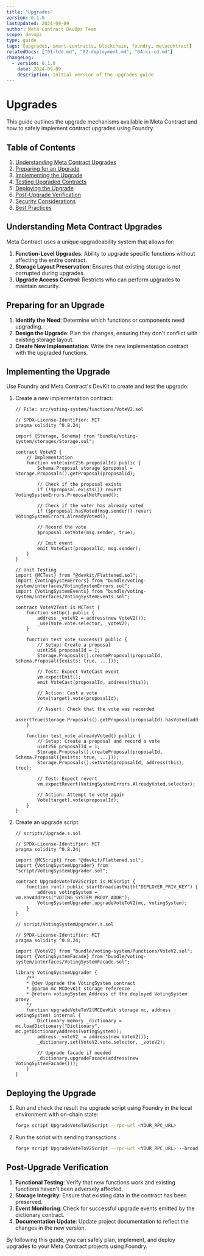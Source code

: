 ```yaml
---
title: "Upgrades"
version: 0.1.0
lastUpdated: 2024-09-09
author: Meta Contract DevOps Team
scope: devops
type: guide
tags: [upgrades, smart-contracts, blockchain, foundry, metacontract]
relatedDocs: ["01-tdd.md", "02-deployment.md", "04-ci-cd.md"]
changeLog:
  - version: 0.1.0
    date: 2024-09-09
    description: Initial version of the upgrades guide
---
```


# Upgrades

This guide outlines the upgrade mechanisms available in Meta Contract and how to safely implement contract upgrades using Foundry.

## Table of Contents

1. [Understanding Meta Contract Upgrades](#understanding-meta-contract-upgrades)
2. [Preparing for an Upgrade](#preparing-for-an-upgrade)
3. [Implementing the Upgrade](#implementing-the-upgrade)
4. [Testing Upgraded Contracts](#testing-upgraded-contracts)
5. [Deploying the Upgrade](#deploying-the-upgrade)
6. [Post-Upgrade Verification](#post-upgrade-verification)
7. [Security Considerations](#security-considerations)
8. [Best Practices](#best-practices)

## Understanding Meta Contract Upgrades

Meta Contract uses a unique upgradeability system that allows for:

1. **Function-Level Upgrades**: Ability to upgrade specific functions without affecting the entire contract.
2. **Storage Layout Preservation**: Ensures that existing storage is not corrupted during upgrades.
3. **Upgrade Access Control**: Restricts who can perform upgrades to maintain security.

## Preparing for an Upgrade

1. **Identify the Need**: Determine which functions or components need upgrading.
2. **Design the Upgrade**: Plan the changes, ensuring they don't conflict with existing storage layout.
3. **Create New Implementation**: Write the new implementation contract with the upgraded functions.

## Implementing the Upgrade

Use Foundry and Meta Contract's DevKit to create and test the upgrade:

1. Create a new implementation contract:

    ```solidity
    // File: src/voting-system/functions/VoteV2.sol

    // SPDX-License-Identifier: MIT
    pragma solidity ^0.8.24;

    import {Storage, Schema} from "bundle/voting-system/storages/Storage.sol";

    contract VoteV2 {
        // Implementation
        function vote(uint256 proposalId) public {
            Schema.Proposal storage $proposal = Storage.Proposals().getProposal(proposalId);

            // Check if the proposal exists
            if (!$proposal.exists()) revert VotingSystemErrors.ProposalNotFound();

            // Check if the voter has already voted
            if ($proposal.hasVoted(msg.sender)) revert VotingSystemErrors.AlreadyVoted();

            // Record the vote
            $proposal.setVote(msg.sender, true);

            // Emit event
            emit VoteCast(proposalId, msg.sender);
        }
    }

    // Unit Testing
    import {MCTest} from "@devkit/Flattened.sol";
    import {VotingSystemErrors} from "bundle/voting-system/interfaces/VotingSystemErrors.sol";
    import {VotingSystemEvents} from "bundle/voting-system/interfaces/VotingSystemEvents.sol";

    contract VoteV2Test is MCTest {
        function setUp() public {
            address _voteV2 = address(new VoteV2());
            _use(Vote.vote.selector, _voteV2);
        }

        function test_vote_success() public {
            // Setup: Create a proposal
            uint256 proposalId = 1;
            Storage.Proposals().createProposal(proposalId, Schema.Proposal({exists: true, ...}));

            // Test: Expect VoteCast event
            vm.expectEmit();
            emit VoteCast(proposalId, address(this));

            // Action: Cast a vote
            Vote(target).vote(proposalId);

            // Assert: Check that the vote was recorded
            assertTrue(Storage.Proposals().getProposal(proposalId).hasVoted(address(this)));
        }

        function test_vote_alreadyVoted() public {
            // Setup: Create a proposal and record a vote
            uint256 proposalId = 1;
            Storage.Proposals().createProposal(proposalId, Schema.Proposal({exists: true, ...}));
            Storage.Proposals().setVote(proposalId, address(this), true);

            // Test: Expect revert
            vm.expectRevert(VotingSystemErrors.AlreadyVoted.selector);

            // Action: Attempt to vote again
            Vote(target).vote(proposalId);
        }
    }
    ```

2. Create an upgrade script:

    ```solidity
    // scripts/Upgrade.s.sol

    // SPDX-License-Identifier: MIT
    pragma solidity ^0.8.24;

    import {MCScript} from "@devkit/Flattened.sol";
    import {VotingSystemUpgrader} from "script/VotingSystemUpgrader.sol";

    contract UpgradeVoteToV2Script is MCScript {
        function run() public startBroadcastWith("DEPLOYER_PRIV_KEY") {
            address votingSystem = vm.envAddress("VOTING_SYSTEM_PROXY_ADDR");
            VotingSystemUpgrader.upgradeVoteToV2(mc, votingSystem);
        }
    }
    ```

    ```solidity
    // script/VotingSystemUpgrader.s.sol

    // SPDX-License-Identifier: MIT
    pragma solidity ^0.8.24;

    import {VoteV2} from "bundle/voting-system/functions/VoteV2.sol";
    import {VotingSystemFacade} from "bundle/voting-system/interfaces/VotingSystemFacade.sol";

    library VotingSystemUpgrader {
        /**
        * @dev Upgrade the VotingSystem contract
        * @param mc MCDevKit storage reference
        * @return votingSystem Address of the deployed VotingSystem proxy
        */
        function upgradeVoteToV2(MCDevKit storage mc, address votingSystem) internal {
            Dictionary memory _dictionary = mc.loadDictionary("Dictionary", mc.getDictionaryAddress(votingSystem));
            address _voteV2_ = address(new VoteV2());
            _dictionary.set(VoteV2.vote.selector, _voteV2);

            // Upgrade facade if needed
            _dictionary.upgradeFacade(address(new VotingSystemFacade()));
        }
    }
    ```

<!-- ## Testing Upgraded Contracts

1. Write tests for the new implementation:

    ```solidity
    // test/MyContractV2.t.sol
    pragma solidity ^0.8.13;

    import "forge-std/Test.sol";
    import "../contracts/MyContractV2.sol";

    contract MyContractV2Test is Test {
        MyContractV2 public myContract;

        function setUp() public {
            myContract = new MyContractV2();
            myContract.initializer();
        }

        function testNewFunction() public {
            assertEq(myContract.newFunction(), "This is a new function");
        }

        function testUpgradedExistingFunction() public {
            assertEq(myContract.existingFunction(), 42);
        }
    }
    ```

2. Run the tests:

    ```bash
    forge test
    ``` -->

## Deploying the Upgrade

1. Run and check the result the upgrade script using Foundry in the local environment with on-chain state:
    ```bash
    forge script UpgradeVoteToV2Script --rpc-url <YOUR_RPC_URL>
    ```

2. Run the script with sending transactions
    ```bash
    forge script UpgradeVoteToV2Script --rpc-url <YOUR_RPC_URL> --broadcast
    ```

## Post-Upgrade Verification

1. **Functional Testing**: Verify that new functions work and existing functions haven't been adversely affected.
2. **Storage Integrity**: Ensure that existing data in the contract has been preserved.
3. **Event Monitoring**: Check for successful upgrade events emitted by the dictionary contract.
4. **Documentation Update**: Update project documentation to reflect the changes in the new version.

By following this guide, you can safely plan, implement, and deploy upgrades to your Meta Contract projects using Foundry.
